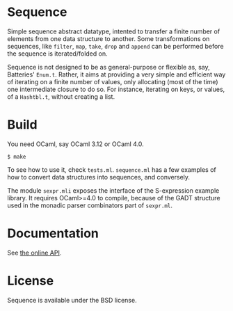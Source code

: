 Sequence
========

Simple sequence abstract datatype, intented to transfer a finite number of
elements from one data structure to another. Some transformations on sequences,
like `filter`, `map`, `take`, `drop` and `append` can be performed before the
sequence is iterated/folded on.

Sequence is not designed to be as general-purpose or flexible as, say,
Batteries' `Enum.t`. Rather, it aims at providing a very simple and efficient
way of iterating on a finite number of values, only allocating (most of the time)
one intermediate closure to do so. For instance, iterating on keys, or values,
of a `Hashtbl.t`, without creating a list.

Build
=====

You need OCaml, say OCaml 3.12 or OCaml 4.0.

    $ make

To see how to use it, check `tests.ml`. `sequence.ml` has a few examples of how to convert
data structures into sequences, and conversely.

The module `sexpr.mli` exposes the interface of the S-expression example library. It
requires OCaml>=4.0 to compile, because of the GADT structure used in the monadic
parser combinators part of `sexpr.ml`.

Documentation
=============

See [the online API](http://c-cube.github.com/sequence/api/).

License
=======

Sequence is available under the BSD license.
